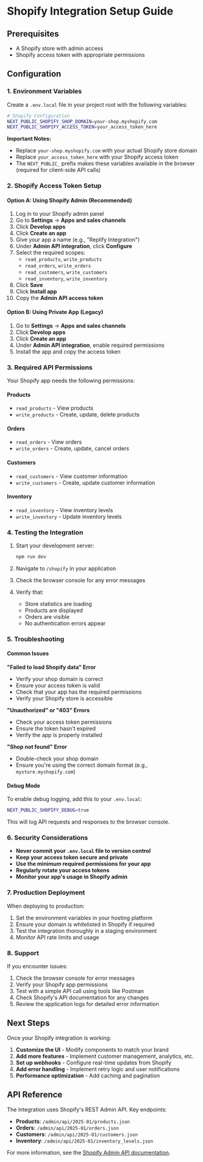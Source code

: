 # Shopify Integration Setup Guide

## Prerequisites
- A Shopify store with admin access
- Shopify access token with appropriate permissions

## Configuration

### 1. Environment Variables
Create a `.env.local` file in your project root with the following variables:

```bash
# Shopify Configuration
NEXT_PUBLIC_SHOPIFY_SHOP_DOMAIN=your-shop.myshopify.com
NEXT_PUBLIC_SHOPIFY_ACCESS_TOKEN=your_access_token_here
```

**Important Notes:**
- Replace `your-shop.myshopify.com` with your actual Shopify store domain
- Replace `your_access_token_here` with your Shopify access token
- The `NEXT_PUBLIC_` prefix makes these variables available in the browser (required for client-side API calls)

### 2. Shopify Access Token Setup

#### Option A: Using Shopify Admin (Recommended)
1. Log in to your Shopify admin panel
2. Go to **Settings** → **Apps and sales channels**
3. Click **Develop apps**
4. Click **Create an app**
5. Give your app a name (e.g., "Replify Integration")
6. Under **Admin API integration**, click **Configure**
7. Select the required scopes:
   - `read_products`, `write_products`
   - `read_orders`, `write_orders`
   - `read_customers`, `write_customers`
   - `read_inventory`, `write_inventory`
8. Click **Save**
9. Click **Install app**
10. Copy the **Admin API access token**

#### Option B: Using Private App (Legacy)
1. Go to **Settings** → **Apps and sales channels**
2. Click **Develop apps**
3. Click **Create an app**
4. Under **Admin API integration**, enable required permissions
5. Install the app and copy the access token

### 3. Required API Permissions

Your Shopify app needs the following permissions:

#### Products
- `read_products` - View products
- `write_products` - Create, update, delete products

#### Orders
- `read_orders` - View orders
- `write_orders` - Create, update, cancel orders

#### Customers
- `read_customers` - View customer information
- `write_customers` - Create, update customer information

#### Inventory
- `read_inventory` - View inventory levels
- `write_inventory` - Update inventory levels

### 4. Testing the Integration

1. Start your development server:
   ```bash
   npm run dev
   ```

2. Navigate to `/shopify` in your application

3. Check the browser console for any error messages

4. Verify that:
   - Store statistics are loading
   - Products are displayed
   - Orders are visible
   - No authentication errors appear

### 5. Troubleshooting

#### Common Issues

**"Failed to load Shopify data" Error**
- Verify your shop domain is correct
- Ensure your access token is valid
- Check that your app has the required permissions
- Verify your Shopify store is accessible

**"Unauthorized" or "403" Errors**
- Check your access token permissions
- Ensure the token hasn't expired
- Verify the app is properly installed

**"Shop not found" Error**
- Double-check your shop domain
- Ensure you're using the correct domain format (e.g., `mystore.myshopify.com`)

#### Debug Mode

To enable debug logging, add this to your `.env.local`:

```bash
NEXT_PUBLIC_SHOPIFY_DEBUG=true
```

This will log API requests and responses to the browser console.

### 6. Security Considerations

- **Never commit your `.env.local` file to version control**
- **Keep your access token secure and private**
- **Use the minimum required permissions for your app**
- **Regularly rotate your access tokens**
- **Monitor your app's usage in Shopify admin**

### 7. Production Deployment

When deploying to production:

1. Set the environment variables in your hosting platform
2. Ensure your domain is whitelisted in Shopify if required
3. Test the integration thoroughly in a staging environment
4. Monitor API rate limits and usage

### 8. Support

If you encounter issues:

1. Check the browser console for error messages
2. Verify your Shopify app permissions
3. Test with a simple API call using tools like Postman
4. Check Shopify's API documentation for any changes
5. Review the application logs for detailed error information

## Next Steps

Once your Shopify integration is working:

1. **Customize the UI** - Modify components to match your brand
2. **Add more features** - Implement customer management, analytics, etc.
3. **Set up webhooks** - Configure real-time updates from Shopify
4. **Add error handling** - Implement retry logic and user notifications
5. **Performance optimization** - Add caching and pagination

## API Reference

The integration uses Shopify's REST Admin API. Key endpoints:

- **Products**: `/admin/api/2025-01/products.json`
- **Orders**: `/admin/api/2025-01/orders.json`
- **Customers**: `/admin/api/2025-01/customers.json`
- **Inventory**: `/admin/api/2025-01/inventory_levels.json`

For more information, see the [Shopify Admin API documentation](https://shopify.dev/api/admin). 